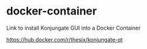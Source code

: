 # docker-container
Link to install Konjungate GUI into a Docker Container

https://hub.docker.com/r/thesix/konjungate-qt
